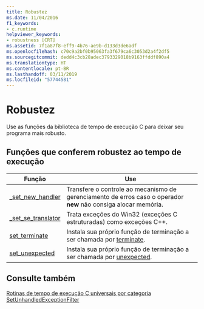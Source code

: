 ```yaml
---
title: Robustez
ms.date: 11/04/2016
f1_keywords:
- c.runtime
helpviewer_keywords:
- robustness [CRT]
ms.assetid: 7f1a87f8-eff9-4b76-ae9b-d133d3de6adf
ms.openlocfilehash: c70c9a2bf0b95063fa3f679ca6c3053d2a4f2df5
ms.sourcegitcommit: dedd4c3cb28adec3793329018b9163ffddf890a4
ms.translationtype: HT
ms.contentlocale: pt-BR
ms.lasthandoff: 03/11/2019
ms.locfileid: "57744581"
---
```

# <a name="robustness"></a>Robustez

Use as funções da biblioteca de tempo de execução C para deixar seu programa mais robusto.

## <a name="run-time-robustness-functions"></a>Funções que conferem robustez ao tempo de execução

|Função|Use|
|--------------|---------|
|[_set_new_handler](../c-runtime-library/reference/set-new-handler.md)|Transfere o controle ao mecanismo de gerenciamento de erros caso o operador **new** não consiga alocar memória.|
|[_set_se_translator](../c-runtime-library/reference/set-se-translator.md)|Trata exceções do Win32 (exceções C estruturadas) como exceções C++.|
|[set_terminate](../c-runtime-library/reference/set-terminate-crt.md)|Instala sua próprio função de terminação a ser chamada por [terminate](../c-runtime-library/reference/terminate-crt.md).|
|[set_unexpected](../c-runtime-library/reference/set-unexpected-crt.md)|Instala sua próprio função de terminação a ser chamada por [unexpected](../c-runtime-library/reference/unexpected-crt.md).|

## <a name="see-also"></a>Consulte também

[Rotinas de tempo de execução C universais por categoria](../c-runtime-library/run-time-routines-by-category.md)<br/>
[SetUnhandledExceptionFilter](https://msdn.microsoft.com/library/windows/desktop/ms680634.aspx)<br/>
